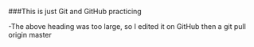 ###This is just Git and GitHub practicing

-The above heading was too large, so I edited it on GitHub then a git pull origin master
